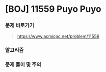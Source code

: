 # [BOJ]  11559 Puyo Puyo

### 문제 바로가기

>  https://www.acmicpc.net/problem/11559

### 알고리즘

> 

### 문제 풀이 및 주의

> 